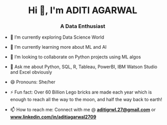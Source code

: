 <h1 align="center">Hi 👋, I'm ADITI AGARWAL </h1>
<h3 align="center">A Data Enthusiast </h3>



- 🔭 I’m currently exploring Data Science World
  
- 🌱 I’m currently learning more about ML and AI
  
- 👯 I’m looking to collaborate on Python projects using ML algos
   
- 💬 Ask me about Python, SQL, R, Tableau, PowerBI, IBM Watson Studio and Excel obviously
  
- 😄 Pronouns: She/her
  
- ⚡ Fun fact: Over 60 Billion Lego bricks are made each year which is enough to reach all the way to the moon, and half the way back to earth!
  
- 📫 How to reach me: Connect with me @ **aditigrwl.27@gmail.com**  or  **www.linkedin.com/in/aditiagarwal2709**


